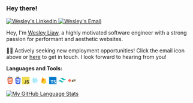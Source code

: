### Hey there!
<a href="https://www.linkedin.com/in/wesleyliaw/">
  <img alt="Wesley's LinkedIn" width="22px"  src="https://raw.githubusercontent.com/peterthehan/peterthehan/master/assets/linkedin.svg" />
</a>
<a href="mailto:me@wesleyliaw.com">
  <img alt="Wesley's Email" width="22px" src="https://camo.githubusercontent.com/987e9d7d7e70f98c5cd1d613add6ef56bcab60a8eda9e3df9f4f505b611ff773/68747470733a2f2f696d672e69636f6e73382e636f6d2f636f6c6f722f39362f3030303030302f676d61696c2e706e67" />
</a>

<br />

Hey, I'm [Wesley Liaw](https://www.wesleyliaw.com/), a highly motivated software engineer with a strong passion for performant and aesthetic websites.

:man_technologist: Actively seeking new employment opportunities! Click the email icon above or <a href="mailto:me@wesleyliaw.com">here</a> to get in touch. I look forward to hearing from you!

**Languages and Tools:**  

<code><img height="20" src="/assets/html_img.png"></code>
<code><img height="20" src="/assets/cssimg.png"></code>
<code><img height="20" src="https://raw.githubusercontent.com/github/explore/80688e429a7d4ef2fca1e82350fe8e3517d3494d/topics/javascript/javascript.png"></code>
<code><img height="20" src="https://raw.githubusercontent.com/github/explore/80688e429a7d4ef2fca1e82350fe8e3517d3494d/topics/react/react.png"></code>
<code><img height="20" src="https://raw.githubusercontent.com/github/explore/80688e429a7d4ef2fca1e82350fe8e3517d3494d/topics/firebase/firebase.png"></code>
<code><img height="20" src="/assets/typescript.png"></code>
<code><img height="20" src="/assets/tailwind2.png"></code>
<code><img height="20" src="https://raw.githubusercontent.com/github/explore/80688e429a7d4ef2fca1e82350fe8e3517d3494d/topics/git/git.png"></code>

<!-- [![My GitHub Stats](https://github-readme-stats.vercel.app/api/?username=wesleyliaw777&count_private=true&theme=tokyonight&showicons=true)]() -->
[![My GitHub Language Stats](https://github-readme-stats.vercel.app/api/top-langs/?username=wesleyliaw777&langs_count=5&theme=tokyonight)]()

<!-- 
This week, I spent my time on:

TypeScript   13 hrs 43 mins  ███████████████████████░░   91.99 %
JavaScript   56 mins         █▓░░░░░░░░░░░░░░░░░░░░░░░   06.30 %
JSON         12 mins         ▒░░░░░░░░░░░░░░░░░░░░░░░░   01.43 %
Vue.js       2 mins          ░░░░░░░░░░░░░░░░░░░░░░░░░   00.27 %
Other        0 secs          ░░░░░░░░░░░░░░░░░░░░░░░░░   00.00 %


📈 My GitHub Stats

<p align="center"> <img src="https://github-readme-stats.vercel.app/api?username=abhisheknaiidu&show_icons=true&theme=gotham" alt="abhisheknaiidu" />

-->